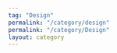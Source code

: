 ```yaml
---
tag: "Design"
permalink: "/category/design"
permalink: "/category/Design"
layout: category
---
```



